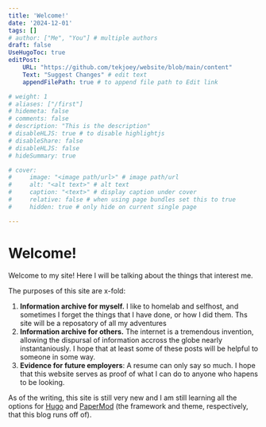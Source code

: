 ```yaml
---
title: 'Welcome!'
date: '2024-12-01'
tags: []
# author: ["Me", "You"] # multiple authors
draft: false
UseHugoToc: true
editPost:
    URL: "https://github.com/tekjoey/website/blob/main/content"
    Text: "Suggest Changes" # edit text
    appendFilePath: true # to append file path to Edit link

# weight: 1
# aliases: ["/first"]
# hidemeta: false
# comments: false
# description: "This is the description"
# disableHLJS: true # to disable highlightjs
# disableShare: false
# disableHLJS: false
# hideSummary: true

# cover:
#     image: "<image path/url>" # image path/url
#     alt: "<alt text>" # alt text
#     caption: "<text>" # display caption under cover
#     relative: false # when using page bundles set this to true
#     hidden: true # only hide on current single page

---
```

# Welcome!

Welcome to my site! Here I will be talking about the things that interest me.

The purposes of this site are x-fold:
1) **Information archive for myself.** I like to homelab and selfhost, and sometimes I forget the things that I have done, or how I did them. Ths site will be a reposatory of all my adventures
2) **Information archive for others.** The internet is a tremendous invention, allowing the dispursal of information accross the globe nearly instantaniously. I hope that at least some of these posts will be helpful to someone in some way.
3) **Evidence for future employers**: A resume can only say so much. I hope that this website serves as proof of what I can do to anyone who hapens to be looking.

As of the writing, this site is still very new and I am still learning all the options for [Hugo](https://gohugo.io/) and [PaperMod](https://github.com/adityatelange/hugo-PaperMod) (the framework and theme, respectively, that this blog runs off of). 